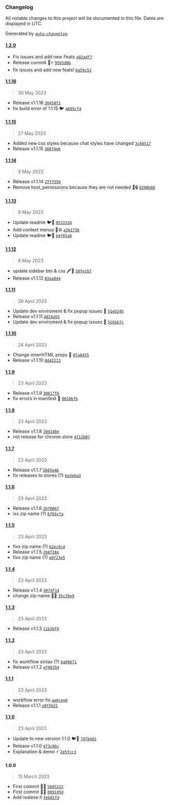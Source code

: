 ### Changelog

All notable changes to this project will be documented in this file. Dates are displayed in UTC.

Generated by [`auto-changelog`](https://github.com/CookPete/auto-changelog).

#### [1.2.0](https://github.com/pigeonposse/stylegpt/compare/1.1.16...1.2.0)

- Fix issues and add new Feats [`a02adf7`](https://github.com/pigeonposse/stylegpt/commit/a02adf71367d9b3c003979820ecfa0cd82892d4f)
- Release commit 🌈⚡️ [`95b5d8b`](https://github.com/pigeonposse/stylegpt/commit/95b5d8b722736b332bf75ffebfca5ddfead56cc5)
- fix issues and add new feats! [`ba59c52`](https://github.com/pigeonposse/stylegpt/commit/ba59c523819cc9aa3d885e30406d859511be8eb4)

#### [1.1.16](https://github.com/pigeonposse/stylegpt/compare/1.1.15...1.1.16)

> 30 May 2023

- Release v1.1.16 [`38458f1`](https://github.com/pigeonposse/stylegpt/commit/38458f1b670709f3f70bf1d55500bdeb642ae14d)
- fix build error of 1.1.15 🐦 [`a895cf4`](https://github.com/pigeonposse/stylegpt/commit/a895cf447da4a7b3960df1884d6d098b075faf30)

#### [1.1.15](https://github.com/pigeonposse/stylegpt/compare/1.1.14...1.1.15)

> 27 May 2023

- Added new css styles because chat styles have changed [`3c84517`](https://github.com/pigeonposse/stylegpt/commit/3c84517f22c11ab65516dceaee747520df1bd1f3)
- Release v1.1.15 [`36874e6`](https://github.com/pigeonposse/stylegpt/commit/36874e67e7ffafdf23ed1a2d4ed0ffe7e704d1a6)

#### [1.1.14](https://github.com/pigeonposse/stylegpt/compare/1.1.13...1.1.14)

> 9 May 2023

- Release v1.1.14 [`27f7556`](https://github.com/pigeonposse/stylegpt/commit/27f7556e51c0608807d76f113519d3a71a683b20)
- Remove host_permissions because they are not needed 🚀🔒 [`0290b68`](https://github.com/pigeonposse/stylegpt/commit/0290b687992c683a0ccb823cb557e449a0d9d0c3)

#### [1.1.13](https://github.com/pigeonposse/stylegpt/compare/1.1.12...1.1.13)

> 9 May 2023

- Update readme 🐦📃 [`0533334`](https://github.com/pigeonposse/stylegpt/commit/05333342a41692550aeee1a86546f6e4262b5755)
- Add context menus 🧩⚙️ [`a3b173b`](https://github.com/pigeonposse/stylegpt/commit/a3b173b45c61a7ad8e0b50fb4d919d3982c22c24)
- Update readme 🐦📃 [`b4f85a8`](https://github.com/pigeonposse/stylegpt/commit/b4f85a8ef04119481ee38a36591a6d771b4f6269)

#### [1.1.12](https://github.com/pigeonposse/stylegpt/compare/1.1.11...1.1.12)

> 8 May 2023

- update sidebar btn & css 🖍🌈 [`50fe1b7`](https://github.com/pigeonposse/stylegpt/commit/50fe1b75e5482855e95b5689a305f57ee00dc214)
- Release v1.1.12 [`03aa044`](https://github.com/pigeonposse/stylegpt/commit/03aa0448e43f542688df2df0f130112e5fb30480)

#### [1.1.11](https://github.com/pigeonposse/stylegpt/compare/1.1.10...1.1.11)

> 26 April 2023

- Update dev enviroment & fix popup issues 🌈 [`51eb245`](https://github.com/pigeonposse/stylegpt/commit/51eb2455452970e9d39be0699af249bcf66c0b8d)
- Release v1.1.11 [`4824a55`](https://github.com/pigeonposse/stylegpt/commit/4824a554fa8612f5fa77ac34fa64e5b2457d09c2)
- Update dev enviroment & fix popup issues 🌈 [`516bb7c`](https://github.com/pigeonposse/stylegpt/commit/516bb7c26db25d02d5a7a8a3da2c91cd0ade3375)

#### [1.1.10](https://github.com/pigeonposse/stylegpt/compare/1.1.9...1.1.10)

> 24 April 2023

- Change innerHTML props 🚀 [`0fa8455`](https://github.com/pigeonposse/stylegpt/commit/0fa84550d18f1ff391c6a99586846cbf841b6c10)
- Release v1.1.10 [`0d42213`](https://github.com/pigeonposse/stylegpt/commit/0d42213417fe3e77bd4c439a758eed1ea4dcad7c)

#### [1.1.9](https://github.com/pigeonposse/stylegpt/compare/1.1.8...1.1.9)

> 23 April 2023

- Release v1.1.9 [`30817f6`](https://github.com/pigeonposse/stylegpt/commit/30817f615fb1cd50be7b9c4e882e3e243022855d)
- fix errors in manifest 🚀 [`0010bfb`](https://github.com/pigeonposse/stylegpt/commit/0010bfbbc58ce9ecf1197d6b3fc5533a67cd82f9)

#### [1.1.8](https://github.com/pigeonposse/stylegpt/compare/1.1.7...1.1.8)

> 23 April 2023

- Release v1.1.8 [`39d148e`](https://github.com/pigeonposse/stylegpt/commit/39d148efe0bb6de065b2f2683a33caed50262d21)
- not release for chrome store [`4f12b07`](https://github.com/pigeonposse/stylegpt/commit/4f12b07ff863346825859aa7b25ae55703cf2c3c)

#### [1.1.7](https://github.com/pigeonposse/stylegpt/compare/1.1.6...1.1.7)

> 23 April 2023

- Release v1.1.7 [`5603e4b`](https://github.com/pigeonposse/stylegpt/commit/5603e4b85fe38b201254062968f2a87f48bb019a)
- fix releases to stores (?) [`6a3e6a3`](https://github.com/pigeonposse/stylegpt/commit/6a3e6a325f858d15efd349ba0ca4d0a150c250f5)

#### [1.1.6](https://github.com/pigeonposse/stylegpt/compare/1.1.5...1.1.6)

> 23 April 2023

- Release v1.1.6 [`2b7006f`](https://github.com/pigeonposse/stylegpt/commit/2b7006f4704039fb38f221c6709142fbd340ae41)
- ixx zip name (?) [`6703cfa`](https://github.com/pigeonposse/stylegpt/commit/6703cfa18dc856141da0b005da22f02ce67040a9)

#### [1.1.5](https://github.com/pigeonposse/stylegpt/compare/1.1.4...1.1.5)

> 23 April 2023

- fixx zip name (?) [`b2ec8c4`](https://github.com/pigeonposse/stylegpt/commit/b2ec8c4b594abc4ee7781e27465b0c34e5169233)
- Release v1.1.5 [`2b8f28e`](https://github.com/pigeonposse/stylegpt/commit/2b8f28ebd832cbeab1aeb3effd01fb344dc999e7)
- fixx zip name (?) [`e0723e5`](https://github.com/pigeonposse/stylegpt/commit/e0723e5ea0d00f66b33f904aa858550fc5ad1d9b)

#### [1.1.4](https://github.com/pigeonposse/stylegpt/compare/1.1.3...1.1.4)

> 23 April 2023

- Release v1.1.4 [`497df14`](https://github.com/pigeonposse/stylegpt/commit/497df142992bd726072a70b0ee9f8a2d8a1949c8)
- change zip-name 📝🚀 [`35c39e9`](https://github.com/pigeonposse/stylegpt/commit/35c39e98af84460e923b4c2f8b0e5346088b5c8d)

#### [1.1.3](https://github.com/pigeonposse/stylegpt/compare/1.1.2...1.1.3)

> 23 April 2023

- Release v1.1.3 [`11b3bf4`](https://github.com/pigeonposse/stylegpt/commit/11b3bf437f86d9abc8fdc2672478f867de9ac52b)

#### [1.1.2](https://github.com/pigeonposse/stylegpt/compare/1.1.1...1.1.2)

> 23 April 2023

- fix workflow sintax (?) [`ba09671`](https://github.com/pigeonposse/stylegpt/commit/ba09671b78de2a98d4f29be8e100ddffa1d09c0e)
- Release v1.1.2 [`ef00354`](https://github.com/pigeonposse/stylegpt/commit/ef00354ac7e25b62260c63c3f064ff6c2f9153dc)

#### [1.1.1](https://github.com/pigeonposse/stylegpt/compare/1.1.0...1.1.1)

> 23 April 2023

- workflow error fix [`ae6cee6`](https://github.com/pigeonposse/stylegpt/commit/ae6cee60fbaf18bc9419c14f2d1e959551be9749)
- Release v1.1.1 [`a9f5621`](https://github.com/pigeonposse/stylegpt/commit/a9f5621e4703aa43f889a90fd8204bd7c9c4510b)

#### [1.1.0](https://github.com/pigeonposse/stylegpt/compare/1.0.0...1.1.0)

> 23 April 2023

- Update to new version 1.1.0 🐦🤖 [`74fb401`](https://github.com/pigeonposse/stylegpt/commit/74fb401f660f77009f7868a16660e76e08fceab4)
- Release v1.1.0 [`4f3c8bc`](https://github.com/pigeonposse/stylegpt/commit/4f3c8bc4b79ff47084666f23d1ccc3913919bdfb)
- Explanation & demo ⚡️ [`2e5fcc3`](https://github.com/pigeonposse/stylegpt/commit/2e5fcc372c8360986d70683faf3d9a7eced30b12)

#### 1.0.0

> 15 March 2023

- First commit 🌈🧩 [`5605232`](https://github.com/pigeonposse/stylegpt/commit/560523226d314cc50eb3c4a3efeb326dd08954fd)
- First commit 🤖🧩 [`0091d5d`](https://github.com/pigeonposse/stylegpt/commit/0091d5dcbeb6e03397671800c557069d2a0da3ab)
- Add realese it [`feb81fd`](https://github.com/pigeonposse/stylegpt/commit/feb81fd11ec47290f730bb137186d92944b58826)

